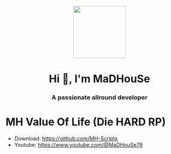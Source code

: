 <p align="center">
    <img width="140" src="https://icons.iconarchive.com/icons/iconarchive/red-orb-alphabet/128/Letter-M-icon.png" />  
    <h1 align="center">Hi 👋, I'm MaDHouSe</h1>
    <h3 align="center">A passionate allround developer </h3>    
</p>

# MH Value Of Life (Die HARD RP)
- Download: https://github.com/MH-Scripts
- Youtube: https://www.youtube.com/@MaDHouSe79
